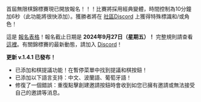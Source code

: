 首屆無限棋錦標賽現已開放報名！！！比賽將採用經典變體，時間控制為10分鐘加6秒（此功能將很快添加）。獲勝者將在 [社區Discord](https://discord.gg/NFWFGZeNh5) 上獲得特殊標識和/或角色！

這是 [報名表格](https://docs.google.com/forms/d/e/1FAIpQLScy5A3fDL_LduFuxy_qODx9hP1_aRip13SK37jH6ERjKWwu_w/viewform)！報名截止日期是 **2024年9月27日（星期五）！** 完整規則請查看 [這裡](https://docs.google.com/document/d/1lCc07bqYZwQbpSOkExZzY044TR5zNfyQT4IQZqqCinc/pub)。有關錦標賽的最新動態，請加入 [Discord](https://discord.gg/NFWFGZeNh5)！

**更新 v.1.4.1 已發布！**

- 已添加和棋提議功能！在暫停菜單中找到提議和棋按鈕！
- 已添加以下語言支持：中文、波蘭語、葡萄牙語！
- 修復了一個錯誤：重復點擊創建邀請按鈕時會收到如您已擁有邀請或無法接受自己的邀請等消息。


